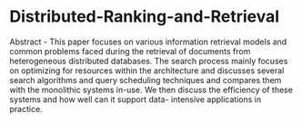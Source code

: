 # Distributed-Ranking-and-Retrieval

Abstract - This paper focuses on various information
retrieval models and common problems faced during the
retrieval of documents from heterogeneous distributed
databases. The search process mainly focuses on
optimizing for resources within the architecture and
discusses several search algorithms and query
scheduling techniques and compares them with the
monolithic systems in-use. We then discuss the efficiency
of these systems and how well can it support data-
intensive applications in practice.
